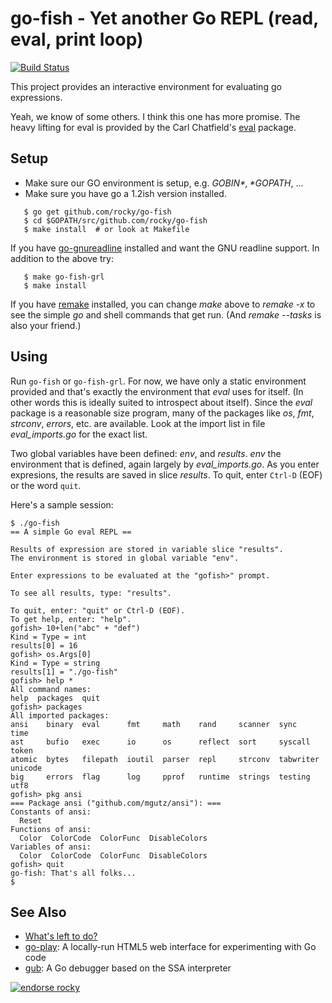 go-fish - Yet another Go REPL (read, eval, print loop)
============================================================================

[![Build Status](https://travis-ci.org/rocky/go-fish.png)](https://travis-ci.org/rocky/go-fish)

This project provides an interactive environment for evaluating go
expressions.

Yeah, we know of some others. I think this one has more promise. The
heavy lifting for eval is provided by the Carl Chatfield's
[eval](https://github.com/0xfaded/eval) package.

Setup
-----

* Make sure our GO environment is setup, e.g. *$GOBIN*, *$GOPATH*, ...
* Make sure you have go a 1.2ish version installed.

```
   $ go get github.com/rocky/go-fish
   $ cd $GOPATH/src/github.com/rocky/go-fish
   $ make install  # or look at Makefile
```

If you have
[go-gnureadline](https://code.google.com/p/go-gnureadline/) installed
and want the GNU readline support. In addition to the above try:

```
   $ make go-fish-grl
   $ make install
```

If you have [remake](https://github.com/rocky/remake) installed, you can change *make* above to *remake -x* to see the simple *go* and shell commands that get run. (And *remake --tasks* is also your friend.)

Using
-----

Run `go-fish` or `go-fish-grl`. For now, we have only a static
environment provided and that's exactly the environment that *eval*
uses for itself. (In other words this is ideally suited to introspect
about itself). Since the *eval* package is a reasonable size program,
many of the packages like *os*, *fmt*, *strconv*, *errors*, etc. are
available. Look at the import list in file *eval_imports.go* for the
exact list.

Two global variables have been defined: *env*, and *results*. *env*
the environment that is defined, again largely by
*eval_imports.go*. As you enter expresions, the results are saved in
slice *results*. To quit, enter `Ctrl-D` (EOF) or the word `quit`.

Here's a sample session:

```console
$ ./go-fish
== A simple Go eval REPL ==

Results of expression are stored in variable slice "results".
The environment is stored in global variable "env".

Enter expressions to be evaluated at the "gofish>" prompt.

To see all results, type: "results".

To quit, enter: "quit" or Ctrl-D (EOF).
To get help, enter: "help".
gofish> 10+len("abc" + "def")
Kind = Type = int
results[0] = 16
gofish> os.Args[0]
Kind = Type = string
results[1] = "./go-fish"
gofish> help *
All command names:
help  packages  quit
gofish> packages
All imported packages:
ansi    binary  eval      fmt     math    rand     scanner  sync       time   
ast     bufio   exec      io      os      reflect  sort     syscall    token  
atomic  bytes   filepath  ioutil  parser  repl     strconv  tabwriter  unicode
big     errors  flag      log     pprof   runtime  strings  testing    utf8  
gofish> pkg ansi
=== Package ansi ("github.com/mgutz/ansi"): ===
Constants of ansi:
  Reset
Functions of ansi:
  Color  ColorCode  ColorFunc  DisableColors
Variables of ansi:
  Color  ColorCode  ColorFunc  DisableColors
gofish> quit
go-fish: That's all folks...
$ 
```

See Also
--------

* [What's left to do?](https://github.com/rocky/go-fish/wiki/What%27s-left-to-do%3F)
* [go-play](http://code.google.com/p/go-play): A locally-run HTML5 web interface for experimenting with Go code
* [gub](https://github.com/rocky/ssa-interp): A Go debugger based on the SSA interpreter

[![endorse rocky](https://api.coderwall.com/rocky/endorsecount.png)](https://coderwall.com/rocky)
